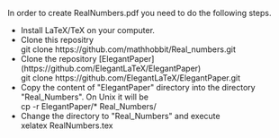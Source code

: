 In order to create RealNumbers.pdf you need to do the following steps.
<ul>
<li> Install LaTeX/TeX on your computer.</li>
<li> Clone this repositry <br/>
 git clone  https://github.com/mathhobbit/Real_numbers.git
</li>
<li> Clone the repository [ElegantPaper](https://github.com/ElegantLaTeX/ElegantPaper) <br/>
  git clone https://github.com/ElegantLaTeX/ElegantPaper.git
</li>
<li> Copy the content of "ElegantPaper" directory into the directory "Real_Numbers". On Unix it will be <br/>
    cp -r ElegantPaper/* Real_Numbers/ </li>
 <li>Change the directory to "Real_Numbers"  and execute <br/>
     xelatex RealNumbers.tex
 </li> 
</ul>

